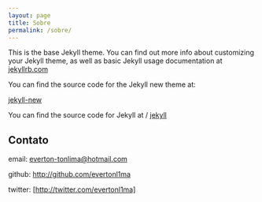 ```yaml
---
layout: page
title: Sobre
permalink: /sobre/
---
```


This is the base Jekyll theme. You can find out more info about customizing your Jekyll theme, as well as basic Jekyll usage documentation at [jekyllrb.com](http://jekyllrb.com/)

You can find the source code for the Jekyll new theme at:

[jekyll-new](https://github.com/jglovier/jekyll-new)

You can find the source code for Jekyll at
 /
[jekyll](https://github.com/jekyll/jekyll)

## Contato

email: everton-tonlima@hotmail.com

github: <http://github.com/evertonl1ma>

twitter: [http://twitter.com/evertonl1ma]